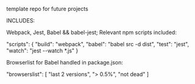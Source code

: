 template repo for future projects

INCLUDES:

Webpack, Jest, Babel && babel-jest; Relevant npm scripts included:

"scripts": {
  "build": "webpack",
  "babel": "babel src -d dist",
  "test":  "jest",
  "watch": "jest --watch *.js"
}

Browserlist for Babel handled in package.json:

"browserslist": [
  "last 2 versions",
  "> 0.5%",
  "not dead"
]